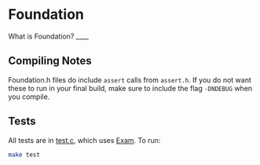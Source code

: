 # Foundation

What is Foundation? ____

## Compiling Notes

Foundation.h files do include `assert` calls from `assert.h`. If you do not want these to run in your final build, make sure to include the flag `-DNDEBUG` when you compile.

## Tests

All tests are in [test.c](./test.c), which uses [Exam](../Exam). To run:

```bash
make test
```